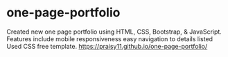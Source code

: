 # one-page-portfolio

Created new one page portfolio using HTML, CSS, Bootstrap, & JavaScript. Features include mobile responsiveness easy navigation to details listed Used CSS free template.
https://praisy11.github.io/one-page-portfolio/
